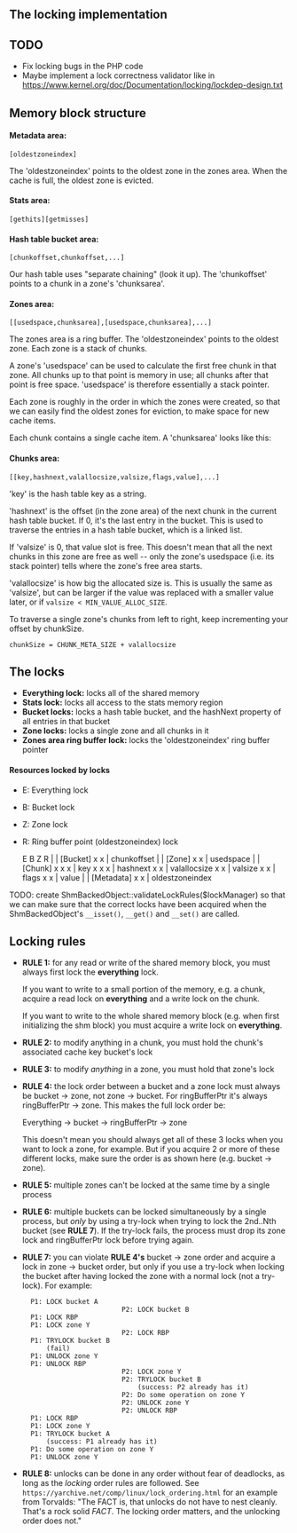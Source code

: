 The locking implementation
--------------------------

## TODO

- Fix locking bugs in the PHP code
- Maybe implement a lock correctness validator like in https://www.kernel.org/doc/Documentation/locking/lockdep-design.txt


## Memory block structure

#### Metadata area:

    [oldestzoneindex]

The 'oldestzoneindex' points to the oldest zone in the zones area.
When the cache is full, the oldest zone is evicted.

#### Stats area:

    [gethits][getmisses]

#### Hash table bucket area:

    [chunkoffset,chunkoffset,...]

Our hash table uses "separate chaining" (look it up). The 'chunkoffset'
points to a chunk in a zone's 'chunksarea'.

#### Zones area:

    [[usedspace,chunksarea],[usedspace,chunksarea],...]

The zones area is a ring buffer. The 'oldestzoneindex' points to
the oldest zone. Each zone is a stack of chunks.

A zone's 'usedspace' can be used to calculate the first free chunk in
that zone. All chunks up to that point is memory in use; all chunks
after that point is free space. 'usedspace' is therefore essentially
a stack pointer.

Each zone is roughly in the order in which the zones were created, so
that we can easily find the oldest zones for eviction, to make space for
new cache items.

Each chunk contains a single cache item. A 'chunksarea' looks like this:

#### Chunks area:

    [[key,hashnext,valallocsize,valsize,flags,value],...]

'key' is the hash table key as a string.

'hashnext' is the offset (in the zone area) of the next chunk in
the current hash table bucket. If 0, it's the last entry in the bucket.
This is used to traverse the entries in a hash table bucket, which is
a linked list.

If 'valsize' is 0, that value slot is free. This doesn't mean that all
the next chunks in this zone are free as well -- only the zone's usedspace
(i.e. its stack pointer) tells where the zone's free area starts.

'valallocsize' is how big the allocated size is. This is usually the
same as 'valsize', but can be larger if the value was replaced with
a smaller value later, or if `valsize < MIN_VALUE_ALLOC_SIZE`.

To traverse a single zone's chunks from left to right, keep incrementing
your offset by chunkSize.

`chunkSize = CHUNK_META_SIZE + valallocsize`


## The locks

- __Everything lock:__
  locks all of the shared memory
- __Stats lock:__
  locks all access to the stats memory region
- __Bucket locks:__
  locks a hash table bucket, and the hashNext property of all entries in that bucket
- __Zone locks:__
  locks a single zone and all chunks in it
- __Zones area ring buffer lock:__
  locks the 'oldestzoneindex' ring buffer pointer

#### Resources locked by locks

- E: Everything lock
- B: Bucket lock
- Z: Zone lock
- R: Ring buffer point (oldestzoneindex) lock

    E B Z R |
            | [Bucket]
    x x     | chunkoffset
            |
            | [Zone]
    x   x   | usedspace
            |
            | [Chunk]
    x x x   | key
    x x x   | hashnext
    x   x   | valallocsize
    x   x   | valsize
    x   x   | flags
    x   x   | value
            |
            | [Metadata]
    x     x | oldestzoneindex

TODO: create ShmBackedObject::validateLockRules($lockManager) so that we can
make sure that the correct locks have been acquired when the ShmBackedObject's
`__isset()`, `__get()` and `__set()` are called.


## Locking rules

- __RULE 1:__
  for any read or write of the shared memory block, you must always first lock
  the __everything__ lock.

  If you want to write to a small portion of the memory, e.g. a chunk, acquire
  a read lock on __everything__ and a write lock on the chunk.

  If you want to write to the whole shared memory block (e.g. when first
  initializing the shm block) you must acquire a write lock on __everything__.

- __RULE 2:__
  to modify anything in a chunk, you must hold the chunk's associated cache key
  bucket's lock

- __RULE 3:__ to modify _anything_ in a zone, you must hold that zone's lock

- __RULE 4:__ the lock order between a bucket and a zone lock must always be
  bucket -> zone, not zone -> bucket. For ringBufferPtr it's always
  ringBufferPtr -> zone. This makes the full lock order be:

  Everything -> bucket -> ringBufferPtr -> zone

  This doesn't mean you should always get all of these 3 locks when you want to
  lock a zone, for example. But if you acquire 2 or more of these different
  locks, make sure the order is as shown here (e.g. bucket -> zone).

- __RULE 5:__ multiple zones can't be locked at the same time by a single process

- __RULE 6:__ multiple buckets can be locked simultaneously by a single process,
  but _only_ by using a try-lock when trying to lock the 2nd..Nth bucket (see
  **RULE 7**). If the try-lock fails, the process must drop its zone lock and
  ringBufferPtr lock before trying again.

- __RULE 7:__ you can violate **RULE 4's** bucket -> zone order and acquire a lock
  in zone -> bucket order, but only if you use a try-lock when locking the bucket
  after having locked the zone with a normal lock (not a try-lock). For example:

        P1: LOCK bucket A
                               P2: LOCK bucket B
        P1: LOCK RBP
        P1: LOCK zone Y
                               P2: LOCK RBP
        P1: TRYLOCK bucket B
            (fail)
        P1: UNLOCK zone Y
        P1: UNLOCK RBP
                               P2: LOCK zone Y
                               P2: TRYLOCK bucket B
                                   (success: P2 already has it)
                               P2: Do some operation on zone Y
                               P2: UNLOCK zone Y
                               P2: UNLOCK RBP
        P1: LOCK RBP
        P1: LOCK zone Y
        P1: TRYLOCK bucket A
            (success: P1 already has it)
        P1: Do some operation on zone Y
        P1: UNLOCK zone Y

- __RULE 8:__ unlocks can be done in any order without fear of deadlocks, as
  long as the _locking_ order rules are followed. See
  `https://yarchive.net/comp/linux/lock_ordering.html` for an example from
  Torvalds: "The FACT is, that unlocks do not have to nest cleanly. That's
  a rock solid *FACT*. The locking order matters, and the unlocking order does not."


